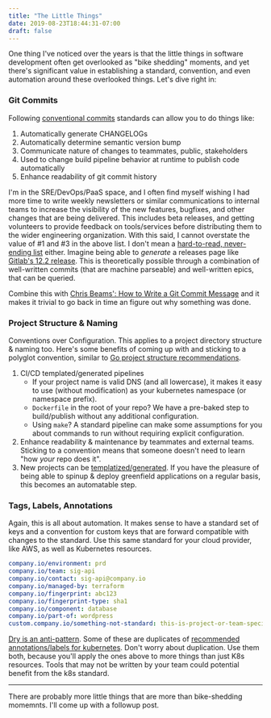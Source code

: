 ```yaml
---
title: "The Little Things"
date: 2019-08-23T18:44:31-07:00
draft: false
---
```


One thing I've noticed over the years is that the little things in software development often get overlooked as "bike shedding" moments, and yet there's significant value in establishing a standard, convention, and even automation around these overlooked things. Let's dive right in:

### Git Commits

Following [conventional commits](https://www.conventionalcommits.org/en/v1.0.0-beta.4/) standards can allow you to do things like:

1. Automatically generate CHANGELOGs
2. Automatically determine semantic version bump
3. Communicate nature of changes to teammates, public, stakeholders
4. Used to change build pipeline behavior at runtime to publish code automatically
5. Enhance readability of git commit history

I'm in the SRE/DevOps/PaaS space, and I often find myself wishing I had more time to write weekly newsletters  or similar communications to internal teams to increase the visibility of the new features, bugfixes, and other changes that are being delivered. This includes beta releases, and getting volunteers to provide feedback on tools/services before distributing them to the wider engineering organization. With this said, I cannot overstate the value of #1 and #3 in the above list. I don't mean a [hard-to-read, never-ending list](https://about.gitlab.com/releases/) either. Imagine being able to _generate_ a releases page like [Gitlab's 12.2 release](https://about.gitlab.com/2019/08/22/gitlab-12-2-released/index.html). This is theoretically possible through a combination of well-written commits (that are machine parseable) and well-written epics, that can be queried.

Combine this with [Chris Beams': How to Write a Git Commit Message](https://chris.beams.io/posts/git-commit/#seven-rules) and it makes it trivial to go back in time an figure out why something was done.

### Project Structure & Naming

Conventions over Configuration. This applies to a project directory structure & naming too. Here's some benefits of coming up with and sticking to a polyglot convention, similar to [Go project structure recommendations](https://github.com/golang-standards/project-layout).

1. CI/CD templated/generated pipelines
    * If your project name is valid DNS (and all lowercase), it makes it easy to use (without modification) as your kubernetes namespace (or namespace prefix).
    * `Dockerfile` in the root of your repo? We have a pre-baked step to build/publish without any additional configuration.
    * Using `make`? A standard pipeline can make some assumptions for you about commands to run without requiring explicit configuration.
2. Enhance readability & maintenance by teammates and external teams. Sticking to a convention means that someone doesn't need to learn "how _your_ repo does it".
3. New projects can be [templatized/generated](https://github.com/facebook/create-react-app). If you have the pleasure of being able to spinup & deploy greenfield applications on a regular basis, this becomes an automatable step.

### Tags, Labels, Annotations

Again, this is all about automation. It makes sense to have a standard set of keys and a convention for custom keys that are forward compatible with changes to the standard. Use this same standard for your cloud provider, like AWS, as well as Kubernetes resources.

```yaml
company.io/environment: prd
company.io/team: sig-api
company.io/contact: sig-api@company.io
company.io/managed-by: terraform
company.io/fingerprint: abc123
company.io/fingerprint-type: sha1
company.io/component: database
company.io/part-of: wordpress
custom.company.io/something-not-standard: this-is-project-or-team-specific
```

[Dry is an anti-pattern](https://dev.to/jeroendedauw/the-fallacy-of-dry). Some of these are duplicates of [recommended annotations/labels for kubernetes](https://kubernetes.io/docs/concepts/overview/working-with-objects/common-labels/). Don't worry about duplication. Use them both, because you'll apply the ones above to more things than just K8s resources. Tools that may not be written by your team could potential benefit from the k8s standard.

---

There are probably more little things that are more than bike-shedding momemnts. I'll come up with a followup post.

